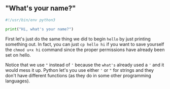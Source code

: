 ## "What's your name?"

```python
#!/usr/bin/env python3

print("Hi, what's your name?")
```

First let's just do the same thing we did to begin `hello` by just
printing something out. In fact, you can just `cp hello hi` if you want
to save yourself the `chmod u+x hi` command since the proper permissions
have already been set on hello.

Notice that we use `"` instead of `'` because the `what's` already used
a `'` and it would mess it up. Python let's you use either `'` or `"`
for strings and they don't have different functions (as they do in some
other programming languages).
